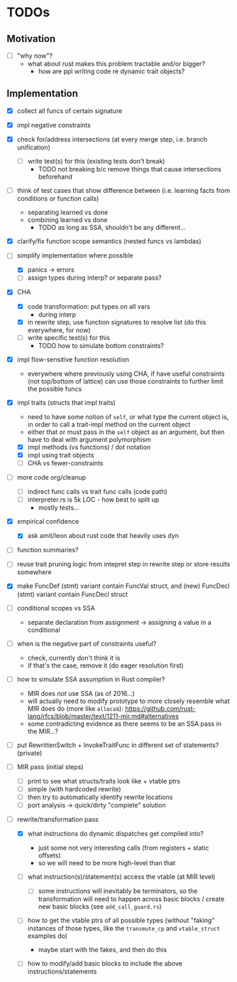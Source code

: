 # TODOs

## Motivation

- [ ] "why now"?
    - what about rust makes this problem tractable and/or bigger?
        - how are ppl writing code re dynamic trait objects?

## Implementation

- [x] collect all funcs of certain signature

- [x] impl negative constraints

- [x] check for/address intersections (at every merge step, i.e. branch unification)
    - [ ] write test(s) for this (existing tests don't break)
        - TODO not breaking b/c remove things that cause intersections beforehand

- [ ] think of test cases that show difference between (i.e. learning facts from
  conditions or function calls)
    - separating learned vs done
    - combining learned vs done
        - TODO as long as SSA, shouldn't be any different...

- [x] clarify/fix function scope semantics (nested funcs vs lambdas)

- [ ] simplify implementation where possible
    - [x] panics -> errors
    - [ ] assign types during interp? or separate pass?

- [x] CHA
    - [x] code transformation: put types on all vars
        - during interp
    - [x] in rewrite step, use function signatures to resolve list (do this
      everywhere, for now)
    - [ ] write specific test(s) for this
        - TODO how to simulate bottom constraints?

- [x] impl flow-sensitive function resolution
    - everywhere where previously using CHA, if have useful constraints (not
      top/bottom of lattice) can use those constraints to further limit the
      possible funcs

- [x] impl traits (structs that impl traits)
    - need to have some notion of `self`, or what type the current object is, in
      order to call a trait-impl method on the current object
    - either that or must pass in the `self` object as an argument, but then
      have to deal with argument polymorphism
    - [x] impl methods (vs functions) / dot notation
    - [x] impl using trait objects
    - [ ] CHA vs fewer-constraints

- [ ] more code org/cleanup
    - [ ] indirect func calls vs trait func calls (code path)
    - [ ] interpreter.rs is 5k LOC - how best to split up
        - mostly tests...

- [x] empirical confidence
    - [x] ask amit/leon about rust code that heavily uses dyn

- [ ] function summaries?

- [ ] reuse trait pruning logic from intepret step in rewrite step or store
  results somewhere

- [x] make FuncDef (stmt) variant contain FuncVal struct, and (new) FuncDecl (stmt) variant contain FuncDecl
  struct

- [ ] conditional scopes vs SSA
    - separate declaration from assignment -> assigning a value in a conditional 

- [ ] when is the negative part of constraints useful?
    - check, currently don't think it is
    - if that's the case, remove it (do eager resolution first)

- [ ] how to simulate SSA assumption in Rust compiler?
    - MIR does _not_ use SSA (as of 2016...)
    - will actually need to modify prototype to more closely resemble what MIR
      does do (more like `alloca`s): https://github.com/rust-lang/rfcs/blob/master/text/1211-mir.md#alternatives
    - some contradicting evidence as there seems to be an SSA pass in the
      MIR...?

- [ ] put RewrittenSwitch + InvokeTraitFunc in different set of statements?
  (private)

- [ ] MIR pass (initial steps)
    - [ ] print to see what structs/traits look like + vtable ptrs
    - [ ] simple (with hardcoded rewrite)
    - [ ] then try to automatically identify rewrite locations
    - [ ] port analysis -> quick/dirty "complete" solution

- [ ] rewrite/transformation pass
    - [x] what instructions do dynamic dispatches get compiled into?
        - just some not very interesting calls (from registers + static 
        offsets)
        - so we will need to be more high-level than that
    - [ ] what instruction(s)/statement(s) access the vtable (at MIR level)
        - [ ] some instructions will inevitably be terminators, so the
          transformation will need to happen across basic blocks / create new
          basic blocks (see `add_call_guard.rs`)
    - [ ] how to get the vtable ptrs of all possible types (without "faking"
      instances of those types, like the `transmute_cp` and `vtable_struct`
      examples do)
        - maybe start with the fakes, and then do this
    - [ ] how to modify/add basic blocks to include the above
      instructions/statements





